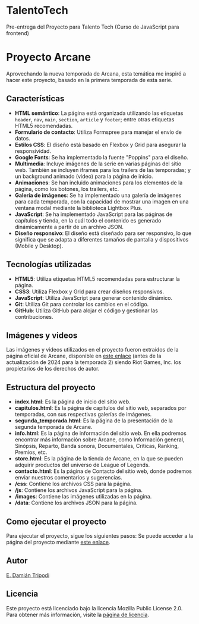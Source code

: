 # TalentoTech
Pre-entrega del Proyecto para Talento Tech (Curso de JavaScript para frontend)

# Proyecto Arcane
Aprovechando la nueva temporada de Arcana, esta temática me inspiró a hacer este proyecto, basado en la primera temporada de esta serie.

## Características
- **HTML semántico**: La página está organizada utilizando las etiquetas `header`, `nav`, `main`, `section`, `article` y `footer`; entre otras etiquetas HTML5 recomendadas.
- **Formulario de contacto**: Utiliza Formspree para manejar el envío de datos.
- **Estilos CSS**: El diseño está basado en Flexbox y Grid para asegurar la responsividad.
- **Google Fonts**: Se ha implementado la fuente "Poppins" para el diseño.
- **Multimedia**: Incluye imágenes de la serie en varias páginas del sitio web. También se incluyen iframes para los trailers de las temporadas; y un background animado (video) para la página de inicio.
- **Animaciones**: Se han incluido animaciones para los elementos de la página, como los botones, los trailers, etc.
- **Galería de imágenes**: Se ha implementado una galería de imágenes para cada temporada, con la capacidad de mostrar una imagen en una ventana modal mediante la biblioteca Lightbox Plus.
- **JavaScript**: Se ha implementado JavaScript para las páginas de capítulos y tienda, en la cuál todo el contenido es generado dinámicamente a partir de un archivo JSON.
- **Diseño responsivo**: El diseño está diseñado para ser responsivo, lo que significa que se adapta a diferentes tamaños de pantalla y dispositivos (Mobile y Desktop).

## Tecnologías utilizadas
- **HTML5**: Utiliza etiquetas HTML5 recomendadas para estructurar la página.
- **CSS3**: Utiliza Flexbox y Grid para crear diseños responsivos.
- **JavaScript**: Utiliza JavaScript para generar contenido dinámico.
- **Git**: Utiliza Git para controlar los cambios en el código.
- **GitHub**: Utiliza GitHub para alojar el código y gestionar las contribuciones.

## Imágenes y videos
Las imágenes y videos utilizados en el proyecto fueron extraídos de la página oficial de Arcane, disponible en [este enlace](https://www.arcane.com/es-mx/) (antes de la actualización de 2024 para la temporada 2) siendo Riot Games, Inc. los propietarios de los derechos de autor.

## Estructura del proyecto
- **index.html**: Es la página de inicio del sitio web.
- **capitulos.html**: Es la página de capítulos del sitio web, separados por temporadas, con sus respectivas galerías de imágenes.
- **segunda_temporada.html**: Es la página de la presentación de la segunda temporada de Arcane.
- **info.html**: Es la página de información del sitio web. En ella podremos encontrar más información sobre Arcane, como Información general, Sinópsis, Reparto, Banda sonora, Documentales, Críticas, Ranking, Premios, etc.
- **store.html**: Es la página de la tienda de Arcane, en la que se pueden adquirir productos del universo de League of Legends.
- **contacto.html**: Es la página de Contacto del sitio web, donde podremos enviar nuestros comentarios y sugerencias.
- **/css**: Contiene los archivos CSS para la página.
- **/js**: Contiene los archivos JavaScript para la página.
- **/images**: Contiene las imágenes utilizadas en la página.
- **/data**: Contiene los archivos JSON para la página.

## Como ejecutar el proyecto
Para ejecutar el proyecto, sigue los siguientes pasos:
Se puede acceder a la página del proyecto mediante [este enlace](https://xkensho47.github.io/TalentoTech/).

## Autor
[E. Damián Tripodi](https://edamiantripodi.github.io/)

## Licencia
Este proyecto está licenciado bajo la licencia Mozilla Public License 2.0. Para obtener más información, visite la [página de licencia](https://github.com/edamiantripodi/TalentoTech/blob/main/LICENSE).